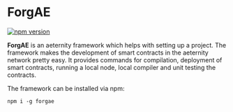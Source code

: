 # ForgAE

[![npm version](https://badge.fury.io/js/forgae.svg)](https://badge.fury.io/js/forgae)

**ForgAE** is an aeternity framework which helps with setting up a project.
The framework makes the development of smart contracts in the aeternity network pretty easy. It provides commands for compilation, deployment of smart contracts, running a local node, local compiler and unit testing the contracts.

The framework can be installed via npm:
```
npm i -g forgae
```


	


  
